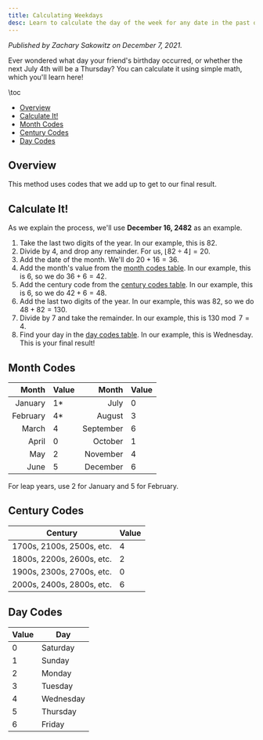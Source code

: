 ```yaml
---
title: Calculating Weekdays
desc: Learn to calculate the day of the week for any date in the past or future!
---
```


_Published by Zachary Sakowitz on December 7, 2021._

Ever wondered what day your friend's birthday occurred, or whether the next July 4th will be a Thursday? You can calculate it using simple math, which you'll learn here!

\toc

- [Overview](#overview)
- [Calculate It!](#calculate-it)
- [Month Codes](#month-codes)
- [Century Codes](#century-codes)
- [Day Codes](#day-codes)

## Overview

This method uses codes that we add up to get to our final result.

## Calculate It!

As we explain the process, we'll use **December 16, 2482** as an example.

1. Take the last two digits of the year. In our example, this is $82$.
2. Divide by 4, and drop any remainder. For us, $\lfloor 82 \div 4 \rfloor = 20$.
3. Add the date of the month. We'll do $20 + 16 = 36$.
4. Add the month's value from the [month codes table](#month-codes). In our example, this is $6$, so we do $36 + 6 = 42$.
5. Add the century code from the [century codes table](#century-codes). In our example, this is $6$, so we do $42 + 6 = 48$.
6. Add the last two digits of the year. In our example, this was $82$, so we do $48 + 82 = 130$.
7. Divide by 7 and take the remainder. In our example, this is $130 \bmod 7 = 4$.
8. Find your day in the [day codes table](#day-codes). In our example, this is Wednesday. This is your final result!

## Month Codes

|    Month | Value |     Month | Value |
| -------: | :---- | --------: | :---- |
|  January | 1\*   |      July | 0     |
| February | 4\*   |    August | 3     |
|    March | 4     | September | 6     |
|    April | 0     |   October | 1     |
|      May | 2     |  November | 4     |
|     June | 5     |  December | 6     |

For leap years, use 2 for January and 5 for February.

## Century Codes

| Century                   | Value |
| ------------------------- | ----- |
| 1700s, 2100s, 2500s, etc. | 4     |
| 1800s, 2200s, 2600s, etc. | 2     |
| 1900s, 2300s, 2700s, etc. | 0     |
| 2000s, 2400s, 2800s, etc. | 6     |

## Day Codes

| Value | Day       |
| ----- | --------- |
| 0     | Saturday  |
| 1     | Sunday    |
| 2     | Monday    |
| 3     | Tuesday   |
| 4     | Wednesday |
| 5     | Thursday  |
| 6     | Friday    |
